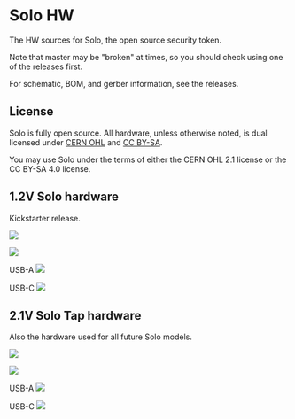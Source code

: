 # Solo HW

The HW sources for Solo, the open source security token.

Note that master may be "broken" at times, so you should check using one of the releases first.

For schematic, BOM, and gerber information, see the releases.

## License
Solo is fully open source. All hardware, unless otherwise noted, is dual licensed under [CERN OHL](LICENSE-CERN) and [CC BY-SA](https://creativecommons.org/licenses/by-sa/4.0/).

You may use Solo under the terms of either the CERN OHL 2.1 license or the CC BY-SA 4.0 license.


## 1.2V Solo hardware

Kickstarter release.

![](https://i.imgur.com/DkZmmps.jpg)

![](https://i.imgur.com/cnh2z5T.jpg)

USB-A
![](https://i.imgur.com/pqZNH43.png)

USB-C
![](https://i.imgur.com/zEUAuZF.png)

## 2.1V Solo Tap hardware

Also the hardware used for all future Solo models.

![](https://i.imgur.com/I11qiw0.jpg)

![](https://i.imgur.com/bAC01NV.jpg)

USB-A
![](https://i.imgur.com/jkeU1wc.png)

USB-C
![](https://i.imgur.com/oVjM2IU.png)
